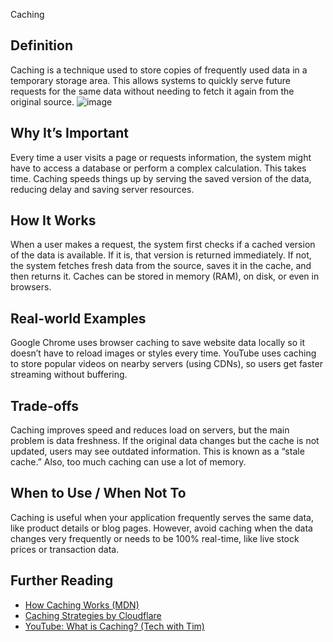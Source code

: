  Caching

##  Definition
Caching is a technique used to store copies of frequently used data in a temporary storage area. 
This allows systems to quickly serve future requests for the same data without needing to fetch it again from the original source.
![image](https://github.com/user-attachments/assets/e72b7bdf-794f-4795-8915-326bcacfd68f)


##  Why It’s Important
Every time a user visits a page or requests information, the system might have to access a database or perform a complex calculation. 
This takes time. Caching speeds things up by serving the saved version of the data, reducing delay and saving server resources.

## How It Works
When a user makes a request, the system first checks if a cached version of the data is available. 
If it is, that version is returned immediately. If not, the system fetches fresh data from the source, saves it in the cache, and then returns it. 
Caches can be stored in memory (RAM), on disk, or even in browsers.

##  Real-world Examples
Google Chrome uses browser caching to save website data locally so it doesn’t have to reload images or styles every time. 
YouTube uses caching to store popular videos on nearby servers (using CDNs), so users get faster streaming without buffering.

##  Trade-offs
Caching improves speed and reduces load on servers, but the main problem is data freshness. 
If the original data changes but the cache is not updated, users may see outdated information. 
This is known as a “stale cache.” Also, too much caching can use a lot of memory.

##  When to Use / When Not To
Caching is useful when your application frequently serves the same data, like product details or blog pages. 
However, avoid caching when the data changes very frequently or needs to be 100% real-time, like live stock prices or transaction data.

##  Further Reading
- [How Caching Works (MDN)](https://developer.mozilla.org/en-US/docs/Web/HTTP/Caching)
- [Caching Strategies by Cloudflare](https://www.cloudflare.com/learning/cdn/what-is-caching/)
- [YouTube: What is Caching? (Tech with Tim)](https://www.youtube.com/watch?v=RZ4p-saaQkc)
